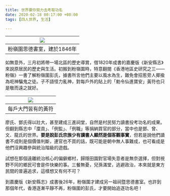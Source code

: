 ```yaml
---
title: 世界要你努力去考取功名
date: 2020-02-18 00:17:00 +08:00
tags: [四人世界, 生活]

---
```


  
  
  
| [![](https://1.bp.blogspot.com/-yKz9nh6y3aE/Xkq7A4A25CI/AAAAAAAAHpI/SJys8IzhJJEC5YkWaNFU5Y8GeYlOniFFgCLcBGAsYHQ/s320/IMG_9982.jpeg)](https://1.bp.blogspot.com/-yKz9nh6y3aE/Xkq7A4A25CI/AAAAAAAAHpI/SJys8IzhJJEC5YkWaNFU5Y8GeYlOniFFgCLcBGAsYHQ/s1600/IMG%5F9982.jpeg) |
| ---------------------------------------------------------------------------------------------------------------------------------------------------------------------------------------------------------------------------------------------------------------------- |
| 粉嶺圍思德書室，建於1846年                                                                                                                                                                                                                                                        |

  
如無意外，三月初將帶一場北區的歷史導賞，借1820年成書的嘉慶版《新安縣志》來說原居民的歷史與生活。初搬到粉嶺圍時，特意翻閱《香港地區史研究之三——粉嶺》一書了解粉嶺圍彭氏，據書所言他們主要以風水為生，難免會招惹旁人揶揄為呃神騙鬼之徒。子不語怪力亂神，對每戶外的貼上的「勅令仙進寶安」黃符也只是敬而遠之就好。  
  
| [![](https://1.bp.blogspot.com/-wIzXgRpRUmU/Xkq8WkYP9aI/AAAAAAAAHpQ/yvmEhKhB5JYfa57tO4izBnnjsG_RNdxLwCLcBGAsYHQ/s320/IMG_0014.jpeg)](https://1.bp.blogspot.com/-wIzXgRpRUmU/Xkq8WkYP9aI/AAAAAAAAHpQ/yvmEhKhB5JYfa57tO4izBnnjsG%5FRNdxLwCLcBGAsYHQ/s1600/IMG%5F0014.jpeg) |
| ------------------------------------------------------------------------------------------------------------------------------------------------------------------------------------------------------------------------------------------------------------------------ |
| 每戶大門皆有的黃符                                                                                                                                                                                                                                                                |

廖氏、鄧氏得以壯大，甚至建成三進祠堂，自然是村民努力讀書投考功名的成果。但翻到縣志中「廩貢」、「例監」、「例職」等捐納買官的部分，當中也是鄧、曾、文、龍氏的世界。**要是說彭氏宗族少有讀書人顯然是個客觀事實**，但若是說他們讀書不成則是個價值判斷，連官也不買的話，既可能是朝中無人事難成，也可看成是他們沒興趣參與統治階級的遊戲。  
  
試想在那個遠離統治核心的偏僻鄉村，歸隱田園對官場失意者是無奈選擇，但對視野不同的鄉民可會是件快樂的事。三餐無憂，兒孫滿堂，逃避政治，本來就是東方民間的普遍追求，這樣想又有何不可？  
  
到嘉慶版《新安縣志》成書後26年，粉嶺圍才建成另一祖祠暨思德書室。也許到那個年代，香港逐漸平靜不再，粉嶺圍的彭氏，才要開始追逐功名吧！  
  
  
